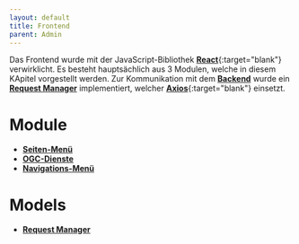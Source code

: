 ```yaml
---
layout: default
title: Frontend
parent: Admin
---
```


Das Frontend wurde mit der JavaScript-Bibliothek [**React**](https://reactjs.org/){:target="blank"} verwirklicht. Es besteht hauptsächlich aus 3 Modulen, welche in diesem KApitel vorgestellt werden. Zur Kommunikation mit dem [**Backend**]({{site.baseurl}}/docs/admin/backend/backend.html) wurde ein [**Request Manager**](#rqm) implementiert, welcher [**Axios**](https://github.com/axios/axios){:target="blank"} einsetzt.

# Module

- [**Seiten-Menü**](#seidenav)
- [**OGC-Dienste**](#ogc)
- [**Navigations-Menü**](#navbar)

# Models

- [**Request Manager**](#rqm)
